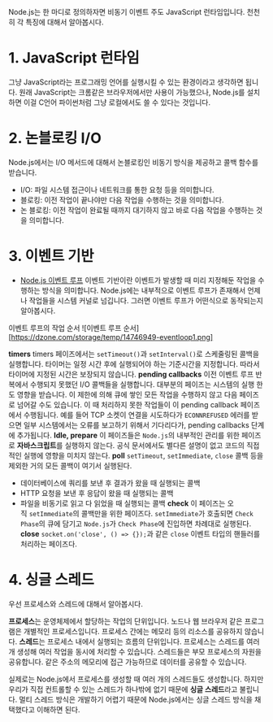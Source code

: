 Node.js는 한 마디로 정의하자면 비동기 이벤트 주도 JavaScript 런타임입니다. 천천히 각 특징에 대해서 알아봅시다. 

# 1. JavaScript 런타임
그냥 JavaScript라는 프로그래밍 언어를 실행시킬 수 있는 환경이라고 생각하면 됩니다. 원래 JavaScript는 크롬같은 브라우저에서만 사용이 가능했으나, Node.js를 설치하면 이걸 C언어 파이썬처럼 그냥 로컬에서도 쓸 수 있다는 것입니다. 
# 2. 논블로킹 I/O
Node.js에서는 I/O 메서드에 대해서 논블로킹인 비동기 방식을 제공하고 콜백 함수를 받습니다. 
- I/O: 파일 시스템 접근이나 네트워크를 통한 요청 등을 의미합니다. 
- 블로킹: 이전 작업이 끝나야만 다음 작업을 수행하는 것을 의미합니다. 
- 논 블로킹: 이전 작업이 완료될 때까지 대기하지 않고 바로 다음 작업을 수행하는 것을 의미합니다. 
# 3. 이벤트 기반
- [Node.js 이벤트 루프](https://www.korecmblog.com/node-js-event-loop/)
이벤트 기반이란 이벤트가 발생할 때 미리 지정해둔 작업을 수행하는 방식을 의미합니다. Node.js에는 내부적으로 이벤트 루프가 존재해서 언제나 작업들을 시스템 커널로 넘깁니다. 
그러면 이벤트 루프가 어떤식으로 동작되는지 알아봅시다. 

이벤트 루프의 작업 순서
![이벤트 루프 순서][https://dzone.com/storage/temp/14746949-eventloop1.png]

**timers**
timers 페이즈에서는 `setTimeout()`과 `setInterval()`로 스케줄링된 콜백을 실행합니다. 타이머는 일정 시간 후에 실행되어야 하는 기준시간을 지정합니다. 따라서 타이머에 지정된 시간은 보장되지 않습니다. 
**pending callbacks**
이전 이벤트 루프 반복에서 수행되지 못했던 I/O 콜백들을 실행합니다. 대부분의 페이즈는 시스템의 실행 한도 영향을 받습니다. 이 제한에 의해 큐에 쌓인 모든 작업을 수행하지 않고 다음 페이즈로 넘어갈 수도 있습니다. 이 때 처리하지 못한 작업들이 이 pending callback 페이즈에서 수행됩니다. 
예를 들어 TCP 소켓이 연결을 시도하다가 `ECONNREFUSED` 에러를 받으면 일부 시스템에서는 오류를 보고하기 위해서 기다리다가, pending callbacks 단계에 추가됩니다. 
**Idle, prepare**
이 페이즈들은 `Node.js`의 내부적인 관리를 위한 페이즈로 **자바스크립트**를 실행하지 않는다. 공식 문서에서도 별다른 설명이 없고 코드의 직접적인 실행에 영향을 미치지 않는다.
**poll** 
`setTimeout`, `setImmediate`, `close` 콜백 등을 제외한 거의 모든 콜백이 여기서 실행된다. 
-   데이터베이스에 쿼리를 보낸 후 결과가 왔을 때 실행되는 콜백
-   HTTP 요청을 보낸 후 응답이 왔을 때 실행되는 콜백
-   파일을 비동기로 읽고 다 읽었을 때 실행되는 콜백
**check**
이 페이즈는 오직 `setImmediate`의 콜백만을 위한 페이즈다. `setImmediate`가 호출되면 `Check Phase`의 큐에 담기고 `Node.js`가 `Check Phase`에 진입하면 차례대로 실행된다.
**close**
`socket.on('close', () => {});`과 같은 `close` 이벤트 타입의 핸들러를 처리하는 페이즈다.
# 4. 싱글 스레드
우선 프로세스와 스레드에 대해서 알아봅시다. 

**프로세스**는 운영체제에서 할당하는 작업의 단위입니다. 노드나 웹 브라우저 같은 프로그램은 개별적인 프로세스입니다. 프로세스 간에는 메모리 등의 리소스를 공유하지 않습니다.
**스레드**는 프로세스 내에서 실행되는 흐름의 단위입니다. 프로세스는 스레드를 여러 개 생성해 여러 작업을 동시에 처리할 수 있습니다. 스레드들은 부모 프로세스의 자원을 공유합니다. 같은 주소의 메모리에 접근 가능하므로 데이터를 공유할 수 있습니다. 

실제로는 Node.js에서 프로세스를 생성할 때 여러 개의 스레드들도 생성합니다. 하지만 우리가 직접 컨트롤할 수 있는 스레드가 하나밖에 없기 때문에 **싱글 스레드**라고 불립니다. 
멀티 스레드 방식은 개발하기 어렵기 때문에 Node.js에서는 싱글 스레드 방식을 채택했다고 이해하면 된다. 